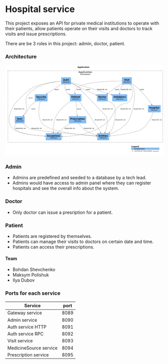 # Hospital service

This project exposes an API for private medical institutions to operate with their patients, allow patients operate on
their visits and doctors to track visits and issue prescriptions.

There are be 3 roles in this project: admin, doctor, patient.

### Architecture

![img.png](architecture.png)

### Admin

- Admins are predefined and seeded to a database by a tech lead.
- Admins would have access to admin panel where they can register hospitals and see the overall info about the system.

### Doctor

- Only doctor can issue a presription for a patient.

### Patient

- Patients are registered by themselves.
- Patients can manage their visits to doctors on certain date and time.
- Patients can access their prescriptions.

#### Team

- Bohdan Shevchenko
- Maksym Polishuk
- Ilya Dubov

### Ports for each service

| Service                | port |
| ---------------------- | ---- |
| Gateway service        | 8089 |
| Admin service          | 8090 |
| Auth service HTTP      | 8091 |
| Auth service RPC       | 8092 |
| Visit service          | 8093 |
| MedicineSource service | 8094 |
| Prescription service   | 8095 |
